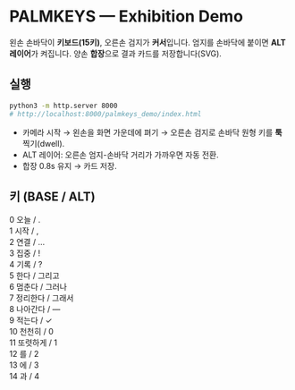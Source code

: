 # PALMKEYS — Exhibition Demo

왼손 손바닥이 **키보드(15키)**, 오른손 검지가 **커서**입니다. 엄지를 손바닥에 붙이면 **ALT 레이어**가 켜집니다. 양손 **합장**으로 결과 카드를 저장합니다(SVG).

## 실행
```bash
python3 -m http.server 8000
# http://localhost:8000/palmkeys_demo/index.html
```

- 카메라 시작 → 왼손을 화면 가운데에 펴기 → 오른손 검지로 손바닥 원형 키를 **툭** 찍기(dwell).  
- ALT 레이어: 오른손 엄지-손바닥 거리가 가까우면 자동 전환.  
- 합장 0.8s 유지 → 카드 저장.

## 키 (BASE / ALT)
0 오늘 / .  
1 시작 / ,  
2 연결 / …  
3 집중 / !  
4 기록 / ?  
5 한다 / 그리고  
6 멈춘다 / 그러나  
7 정리한다 / 그래서  
8 나아간다 / —  
9 적는다 / ✓  
10 천천히 / 0  
11 또렷하게 / 1  
12 를 / 2  
13 에 / 3  
14 과 / 4
